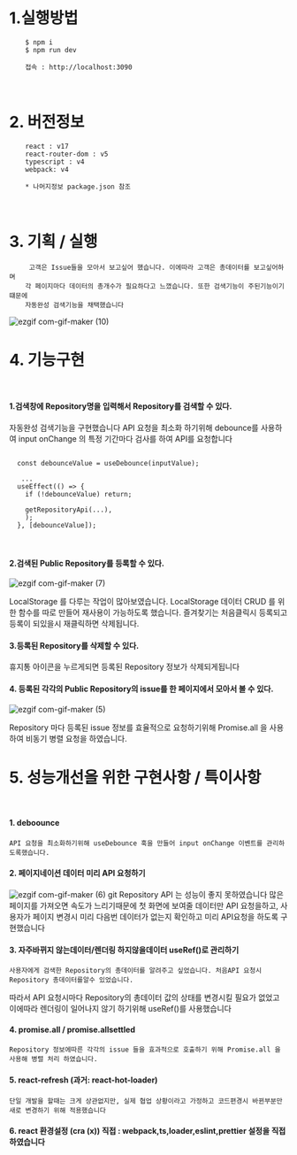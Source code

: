 # 1.실행방법
```
    $ npm i 
    $ npm run dev 
    
    접속 : http://localhost:3090 
```
<br/>

# 2. 버전정보
```
    react : v17
    react-router-dom : v5
    typescript : v4
    webpack: v4
    
    * 나머지정보 package.json 참조
```
<br/>

# 3. 기획 / 실행 
```
     고객은 Issue들을 모아서 보고싶어 했습니다. 이에따라 고객은 총데이터를 보고싶어하며
    각 페이지마다 데이터의 총개수가 필요하다고 느꼈습니다. 또한 검색기능이 주된기능이기 떄문에
    자동완성 검색기능을 채택했습니다
```
![ezgif com-gif-maker (10)](https://user-images.githubusercontent.com/46067837/195123209-36d817b5-a4d5-417f-b4c9-7fe80281dad4.gif)
<br/>

# 4. 기능구현
<br/>

#### 1.검색창에 Repository명을 입력해서 Repository를 검색할 수 있다.
 자동완성 검색기능을 구현했습니다 API 요청을 최소화 하기위해 debounce를 사용하여
input onChange 의 특정 기간마다 검사를 하여 API를 요청합니다 
```

  const debounceValue = useDebounce(inputValue);

   ...
  useEffect(() => {
    if (!debounceValue) return;

    getRepositoryApi(...),
    );
  }, [debounceValue]);
```
<br/>


#### 2.검색된 Public Repository를 등록할 수 있다.
![ezgif com-gif-maker (7)](https://user-images.githubusercontent.com/46067837/195115652-2c983244-a87e-4604-9df8-78cc754d77e5.gif)

    
LocalStorage 를 다루는 작업이 많아보였습니다. LocalStorage 데이터 CRUD 를 위한 함수를
따로 만들어 재사용이 가능하도록 했습니다. 즐겨찾기는 처음클릭시 등록되고 등록이 되있을시 재클릭하면 삭제됩니다.

#### 3.등록된 Repository를 삭제할 수 있다.

 휴지통 아이콘을 누르게되면 등록된 Repository 정보가 삭제되게됩니다 

#### 4. 등록된 각각의 Public Repository의 issue를 한 페이지에서 모아서 볼 수 있다.
![ezgif com-gif-maker (5)](https://user-images.githubusercontent.com/46067837/195114430-a0ead4f8-e2f0-454c-92ed-9e80a7d9aded.gif)

Repository 마다 등록된 issue 정보를 효율적으로 요청하기위해 Promise.all 을 사용하여 비동기 병렬 요청을 하였습니다.
<br/>


# 5. 성능개선을 위한 구현사항 / 특이사항 
<br/>

#### 1. deboounce
    API 요청을 최소화하기위해 useDebounce 훅을 만들어 input onChange 이벤트를 관리하도록했습니다.

#### 2. 페이지네이션 데이터 미리 API 요청하기
![ezgif com-gif-maker (6)](https://user-images.githubusercontent.com/46067837/195115203-a2c67247-3bf1-42da-a621-2b316dee206f.gif)
    git Repository API 는 성능이 좋지 못하였습니다 많은 페이지를 가져오면 속도가 느리기때문에 첫 화면에
보여줄 데이터만 API 요청을하고, 사용자가 페이지 변경시 미리 다음번 데이터가 없는지 확인하고 미리 API요청을 하도록
구현했습니다 

#### 3. 자주바뀌지 않는데이터/렌더링 하지않을데이터  useRef()로 관리하기 
    사용자에게 검색한 Repository의 총데이터를 알려주고 싶었습니다. 처음API 요청시 Repository 총데이터를알수 있었습니다.
따라서 API 요청시마다 Repository의 총데이터 값의 상태를 변경시킬 필요가 없었고 이에따라 렌더링이 일어나지 않기 하기위해 useRef()를
사용했습니다 

#### 4. promise.all / promise.allsettled
    Repository 정보에따른 각각의 issue 들을 효과적으로 호출하기 위해 Promise.all 을 사용해 병렬 처리 하였습니다.

    

#### 5. react-refresh (과거: react-hot-loader) 
    단일 개발을 할때는 크게 상관없지만, 실제 협업 상황이라고 가정하고 코드편경시 바뀐부분만 새로 변경하기 위해 적용했습니다 

#### 6. react 환경설정 (cra (x)) 직접 : webpack,ts,loader,eslint,prettier 설정을 직접하였습니다

    
    
